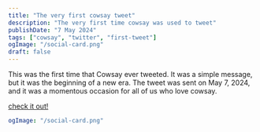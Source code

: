 ```yaml
---
title: "The very first cowsay tweet"
description: "The very first time cowsay was used to tweet"
publishDate: "7 May 2024"
tags: ["cowsay", "twitter", "first-tweet"]
ogImage: "/social-card.png"
draft: false
---
```


This was the first time that Cowsay ever tweeted. It was a simple message, but it was the beginning of a new era. The tweet was sent on May 7, 2024, and it was a momentous occasion for all of us who love cowsay.

[check it out!](https://twitter.com/cowsayco/status/1787397837195444446/photo/1)

```yaml
ogImage: "/social-card.png"
```
